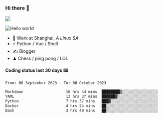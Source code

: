### Hi there 👋
![](https://komarev.com/ghpvc/?username=Xuhandsome)


<img src="https://github-readme-stats.vercel.app/api?username=XuHandsome&show_icons=true&theme=merko" alt="Hello world">

<br/>

- 🍻  Work at Shanghai, _A Linux SA_
- ⚡  Python / Vue / Shell
- ✍️  Blogger
- ♟  Chess / ping pong / LOL

#### Coding status last 30 days ⌨️

<!--START_SECTION:waka-->

```txt
From: 08 September 2023 - To: 08 October 2023

Markdown                   16 hrs 44 mins  ████████▒░░░░░░░░░░░░░░░░   32.88 %
YAML                       13 hrs 37 mins  ██████▓░░░░░░░░░░░░░░░░░░   26.76 %
Python                     7 hrs 37 mins   ███▓░░░░░░░░░░░░░░░░░░░░░   14.98 %
Docker                     4 hrs 24 mins   ██░░░░░░░░░░░░░░░░░░░░░░░   08.65 %
Bash                       3 hrs 49 mins   ██░░░░░░░░░░░░░░░░░░░░░░░   07.52 %
```

<!--END_SECTION:waka-->
